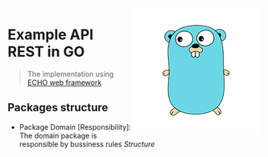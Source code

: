 <img src="go-readme.png" align="right" />

# Example API REST in GO

> The implementation using [ECHO web framework](https://echo.labstack.com/)

## Packages structure

- Package Domain
  [Responsibility]: The domain package is responsible by bussiness rules
    *Structure*
  